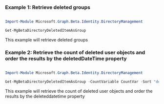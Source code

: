 ### Example 1: Retrieve deleted groups

```powershell

Import-Module Microsoft.Graph.Beta.Identity.DirectoryManagement

Get-MgBetaDirectoryDeletedItemAsGroup

```
This example will retrieve deleted groups

### Example 2: Retrieve the count of deleted user objects and order the results by the deletedDateTime property

```powershell

Import-Module Microsoft.Graph.Beta.Identity.DirectoryManagement

Get-MgBetaDirectoryDeletedItemAsGroup -CountVariable CountVar -Sort "deletedDateTime asc" -Property "id,displayName,deletedDateTime" 

```
This example will retrieve the count of deleted user objects and order the results by the deleteddatetime property

